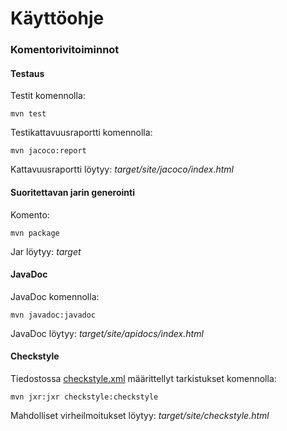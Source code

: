 # Käyttöohje  

### Komentorivitoiminnot 

#### Testaus

Testit komennolla:

```
mvn test
```

Testikattavuusraportti komennolla:

```
mvn jacoco:report
```

Kattavuusraportti löytyy: _target/site/jacoco/index.html_

#### Suoritettavan jarin generointi

Komento:

```
mvn package
```

Jar löytyy: _target_

#### JavaDoc

JavaDoc komennolla:

```
mvn javadoc:javadoc
```

JavaDoc löytyy: _target/site/apidocs/index.html_

#### Checkstyle

Tiedostossa [checkstyle.xml](https://github.com/Jeeses313/RegexMatcher/blob/master/RegexMatcher/checkstyle.xml) määrittellyt tarkistukset komennolla:

```
mvn jxr:jxr checkstyle:checkstyle
```

Mahdolliset virheilmoitukset löytyy: _target/site/checkstyle.html_

